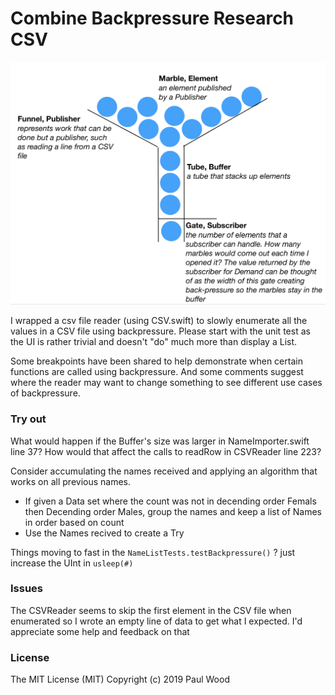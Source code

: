 # Combine Backpressure Research CSV

![](Documentation/BackpressureIllustrated.png)

I wrapped a csv file reader (using CSV.swift) to slowly enumerate all the values in a CSV file using backpressure.  Please start with the unit test as the UI is rather trivial and doesn't "do" much more than display a List.

Some breakpoints have been shared to help demonstrate when certain functions are called using backpressure. And some comments suggest where the reader may want to change something to see different use cases of backpressure. 

### Try out

What would happen if the Buffer's size was larger in NameImporter.swift line 37? How would that affect the calls to readRow in CSVReader line 223?

Consider accumulating the names received and applying an algorithm that works on all previous names.

- If given a Data set where the count was not in decending order Femals then Decending order Males, group the names and keep a list of Names in order based on count
- Use the Names recived to create a Try

Things moving to fast in the `NameListTests.testBackpressure()` ? just increase the UInt in `usleep(#)`

### Issues

The CSVReader seems to skip the first element in the CSV file when enumerated so I wrote an empty line of data to get what I expected. I'd appreciate some help and feedback on that

### License

The MIT License (MIT)
Copyright (c) 2019 Paul Wood
